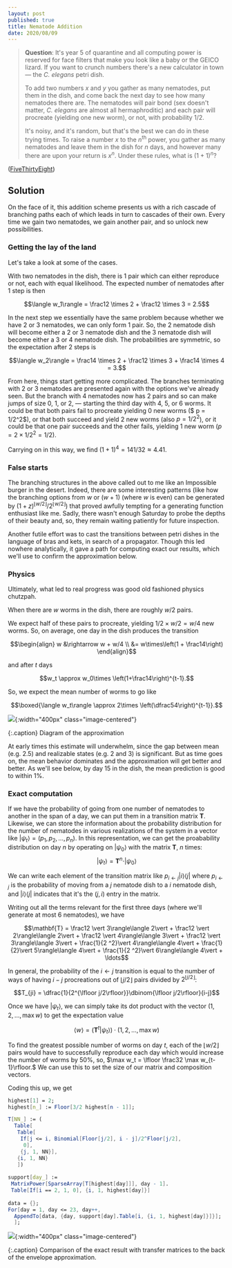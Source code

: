 ```yaml
---
layout: post
published: true
title: Nematode Addition
date: 2020/08/09
---
```


>**Question**: It's year 5 of quarantine and all computing power is reserved for face filters that make you look like a baby or the GEICO lizard. If you want to crunch numbers there's a new calculator in town — the _C. elegans_ petri dish. 
>
>To add two numbers $x$ and $y$ you gather as many nematodes, put them in the dish, and come back the next day to see how many nematodes there are. The nematodes will pair bond (sex doesn't matter, _C. elegans_ are almost all hermaphroditic) and each pair will procreate (yielding one new worm), or not, with probability $1/2.$ 
>
>It's noisy, and it's random, but that's the best we can do in these trying times. To raise a number $x$ to the $n^\text{th}$ power, you gather as many nematodes and leave them in the dish for $n$ days, and however many there are upon your return is $x^n.$ Under these rules, what is $(1+1)^n$?

<!--more-->

([FiveThirtyEight](https://fivethirtyeight.com/features/can-you-reach-the-beach/))

## Solution

On the face of it, this addition scheme presents us with a rich cascade of branching paths each of which leads in turn to cascades of their own. Every time we gain two nematodes, we gain another pair, and so unlock new possibilities. 

### Getting the lay of the land

Let's take a look at some of the cases.

With two nematodes in the dish, there is $1$ pair which can either reproduce or not, each with equal likelihood. The expected number of nematodes after $1$ step is then 

$$\langle w_1\rangle = \frac12 \times 2 + \frac12 \times 3 = 2.5$$ 

In the next step we essentially have the same problem because whether we have $2$ or $3$ nematodes, we can only form $1$ pair. So, the $2$ nematode dish will become either a $2$ or $3$ nematode dish and the $3$ nematode dish will become either a $3$ or $4$ nematode dish. The probabilities are symmetric, so the expectation after $2$ steps is 

$$\langle w_2\rangle = \frac14 \times 2 + \frac12 \times 3 + \frac14 \times 4 = 3.$$

From here, things start getting more complicated. The branches terminating with $2$ or $3$ nematodes are presented again with the options we've already seen. But the branch with $4$ nematodes now has $2$ pairs and so can make jumps of size $0,$ $1,$ or $2,$ — starting the third day with $4,$ $5,$ or $6$ worms. It could be that both pairs fail to procreate yielding $0$ new worms ($ p = 1/2^2$), or that both succeed and yield $2$ new worms (also $p = 1/2^2$), or it could be that one pair succeeds and the other fails, yielding $1$ new worm ($p=2\times 1/2^2 = 1/2$).

Carrying on in this way, we find $\left(1+1\right)^4 = 141/32 \approx 4.41.$

### False starts

The branching structures in the above called out to me like an Impossible burger in the desert. Indeed, there are some interesting patterns (like how the branching options from $w$ or $\left(w+1\right)$ (where $w$ is even) can be generated by $(1+z)^{\lfloor w/2\rfloor}/2^{\lfloor w/2 \rfloor}$) that proved awfully tempting for a generating function enthusiast like me. Sadly, there wasn't enough Saturday to probe the depths of their beauty and, so, they remain waiting patiently for future inspection.

Another futile effort was to cast the transitions between petri dishes in the language of bras and kets, in search of a propagator. Though this led nowhere analytically, it gave a path for computing exact our results, which we'll use to confirm the approximation below.

### Physics 

Ultimately, what led to real progress was good old fashioned physics chutzpah.

When there are $w$ worms in the dish, there are roughly $w/2$ pairs. 

We expect half of these pairs to procreate, yielding $1/2\times w/2 = w/4$ new worms. So, on average, one day in the dish produces the transition

$$\begin{align}
w &\rightarrow w + w/4 \\
&= w\times\left(1 + \frac14\right)
\end{align}$$

and after $t$ days

$$w_t \approx w_0\times \left(1+\frac14\right)^{t-1}.$$

So, we expect the mean number of worms to go like

$$\boxed{\langle w_t\rangle \approx 2\times \left(\dfrac54\right)^{t-1}}.$$ 

![](/img/2020-08-07-nematode-drawing.jpg){:width="400px" class="image-centered"}

{:.caption}
Diagram of the approximation

At early times this estimate will underwhelm, since the gap between mean (e.g. $2.5$) and realizable states (e.g. $2$ and $3$) is significant. But as time goes on, the mean behavior dominates and the approximation will get better and better. As we'll see below, by day $15$ in the dish, the mean prediction is good to within $1\%.$

### Exact computation

If we have the probability of going from one number of nematodes to another in the span of a day, we can put them in a transition matrix $\mathbf{T}.$ Likewise, we can store the information about the probability distribution for the number of nematodes in various realizations of the system in a vector like $\vert \psi_t\rangle  = \left(p_1, p_2, \ldots, p_n\right).$ In this representation, we can get the proabability distribution on day $n$ by operating on $\vert\psi_0\rangle$ with the matrix $\mathbf{T}$, $n$ times:
$$\vert\psi_t\rangle = \mathbf{T}^n \cdot \vert\psi_0\rangle$$

We can write each element of the transition matrix like $p_{i\leftarrow j} \vert i\rangle\langle j\vert$ where $p_{i\leftarrow j}$ is the probability of moving from  a $j$ nematode dish to a $i$ nematode dish, and $\vert i\rangle\langle j\vert$ indicates that it's the $\left(j,i\right)$ entry in the matrix. 

Writing out all the terms relevant for the first three days (where we'll generate at most $6$ nematodes), we have

$$\mathbf{T} = \frac12 \vert 3\rangle\langle 2\vert + \frac12 \vert 2\rangle\langle 2\vert + \frac12 \vert 4\rangle\langle 3\vert + \frac12 \vert 3\rangle\langle 3\vert + \frac{1}{2 ^2}\vert 4\rangle\langle 4\vert + \frac{1}{2}\vert 5\rangle\langle 4\vert + \frac{1}{2 ^2}\vert 6\rangle\langle 4\vert + \ldots$$

In general, the probability of the $i\leftarrow j$ transition is equal to the number of ways of having $i-j$ procreations out of $\lfloor j/2\rfloor$ pairs divided by $2^{\lfloor j/2\rfloor}$:

$$T_{ji} = \dfrac{1}{2^{\lfloor j/2\rfloor}}\dbinom{\lfloor j/2\rfloor}{i-j}$$

Once we have $\vert\psi_t\rangle,$ we can simply take its dot product with the vector $\left(1,2,\ldots,\max w\right)$ to get the expectation value

$$\langle w \rangle = \left(\mathbf{T}^t\vert\psi_t\rangle\right)\cdot\left(1,2,\ldots,\max w\right)$$

To find the greatest possible number of worms on day $t$, each of the $\lfloor w/2\rfloor$ pairs would have to successfully reproduce each day which would increase the number of worms by $50\%,$ so, $\max w_t = \lfloor \frac32 \max w_{t-1}\rfloor.$ We can use this to set the size of our matrix and composition vectors.

Coding this up, we get 

```mathematica
highest[1] = 2;
highest[n_] := Floor[3/2 highest[n - 1]];

T[NN_] := (
  Table[
   Table[
    If[j <= i, Binomial[Floor[j/2], i - j]/2^Floor[j/2], 
     0],
    {j, 1, NN}],
   {i, 1, NN}
   ])
   
support[day_] := 
 MatrixPower[SparseArray[T[highest[day]]], day - 1].
 Table[If[i == 2, 1, 0], {i, 1, highest[day]}]
   
data = {};
For[day = 1, day <= 23, day++,
  AppendTo[data, {day, support[day].Table[i, {i, 1, highest[day]}]}];
  ];
```

![](/img/2020-08-07-nematode_plot.png){:width="400px" class="image-centered"}

{:.caption}
Comparison of the exact result with transfer matrices to the back of the envelope approximation.

<br>
